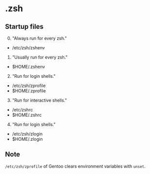# .zsh

## Startup files

0. "Always run for every zsh."
  * /etc/zsh/zshenv
1. "Usually run for every zsh."
  * $HOME/.zshenv
2. "Run for login shells."
  * /etc/zsh/zprofile
  * $HOME/.zprofile
3. "Run for interactive shells."
  * /etc/zshrc
  * $HOME/.zshrc
4. "Run for login shells."
  * /etc/zsh/zlogin
  * $HOME/.zlogin


## Note

`/etc/zsh/zprofile` of Gentoo clears environment variables with `unset`.
